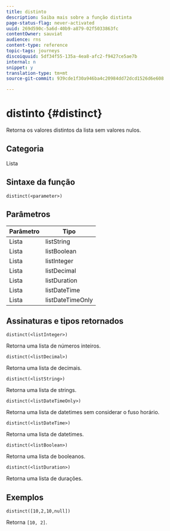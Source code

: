 ```yaml
---
title: distinto
description: Saiba mais sobre a função distinta
page-status-flag: never-activated
uuid: 269d590c-5a6d-40b9-a879-02f5033863fc
contentOwner: sauviat
audience: rns
content-type: reference
topic-tags: journeys
discoiquuid: 5df34f55-135a-4ea8-afc2-f9427ce5ae7b
internal: n
snippet: y
translation-type: tm+mt
source-git-commit: 939cde1f30a946ba4c20984dd72dcd1526d6e608

---
```



# distinto {#distinct}

Retorna os valores distintos da lista sem valores nulos.

## Categoria

Lista

## Sintaxe da função

`distinct(<parameter>)`

## Parâmetros

| Parâmetro | Tipo |
|-----------|------------------|
| Lista | listString |
| Lista | listBoolean |
| Lista | listInteger |
| Lista | listDecimal |
| Lista | listDuration |
| Lista | listDateTime |
| Lista | listDateTimeOnly |

## Assinaturas e tipos retornados

`distinct(<listInteger>)`

Retorna uma lista de números inteiros.

`distinct(<listDecimal>)`

Retorna uma lista de decimais.

`distinct(<listString>)`

Retorna uma lista de strings.

`distinct(<listDateTimeOnly>)`

Retorna uma lista de datetimes sem considerar o fuso horário.

`distinct(<listDateTime>)`

Retorna uma lista de datetimes.

`distinct(<listBoolean>)`

Retorna uma lista de booleanos.

`distinct(<listDuration>)`

Retorna uma lista de durações.

## Exemplos

`distinct([10,2,10,null])`

Retorna `[10, 2]`.
